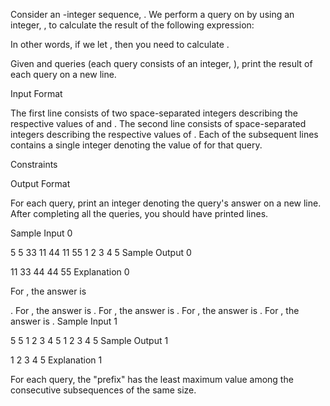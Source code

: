 Consider an -integer sequence, . We perform a query on  by using an integer, , to calculate the result of the following expression:

In other words, if we let , then you need to calculate .

Given  and  queries (each query consists of an integer, ), print the result of each query on a new line.

Input Format

The first line consists of two space-separated integers describing the respective values of  and .
The second line consists of  space-separated integers describing the respective values of .
Each of the  subsequent lines contains a single integer denoting the value of  for that query.

Constraints

Output Format

For each query, print an integer denoting the query's answer on a new line. After completing all the queries, you should have printed  lines.

Sample Input 0

5 5
33 11 44 11 55
1
2
3
4
5
Sample Output 0

11
33
44
44
55
Explanation 0

For , the answer is

.
For , the answer is
.
For , the answer is
.
For , the answer is
.
For , the answer is
.
Sample Input 1

5 5
1 2 3 4 5
1
2
3
4
5
Sample Output 1

1
2
3
4
5
Explanation 1

For each query, the "prefix" has the least maximum value among the consecutive subsequences of the same size.
